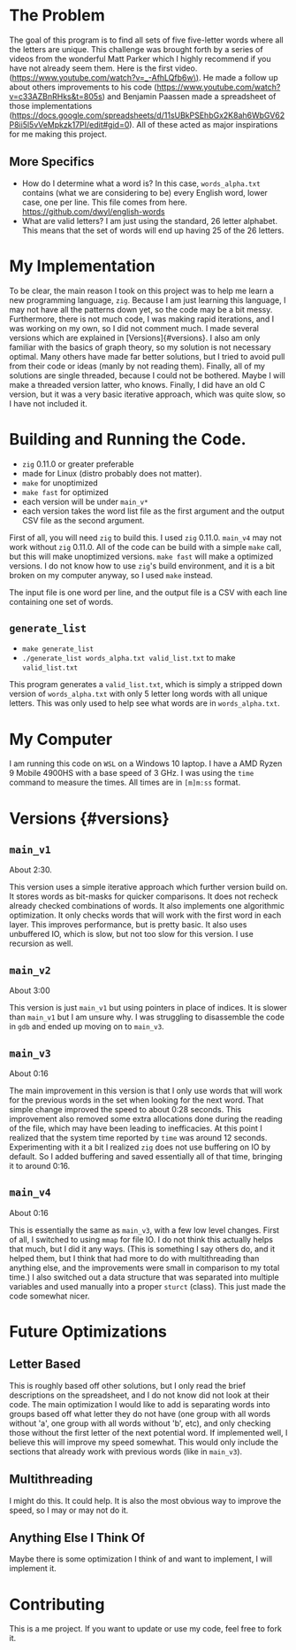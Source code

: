 # The Problem
The goal of this program is to find all sets of five five-letter words where all
the letters are unique. This challenge was brought forth by a series of videos from
the wonderful Matt Parker which I highly recommend if you have not already seem
them. Here is the first video. \(<https://www.youtube.com/watch?v=_-AfhLQfb6w\)>.
He made a follow up about others improvements to his code \(<https://www.youtube.com/watch?v=c33AZBnRHks&t=805s>\)
and Benjamin Paassen made a spreadsheet of those implementations
\(<https://docs.google.com/spreadsheets/d/11sUBkPSEhbGx2K8ah6WbGV62P8ii5l5vVeMpkzk17PI/edit#gid=0>\).
All of these acted as major inspirations for me making this project.

## More Specifics
- How do I determine what a word is? In this case, `words_alpha.txt` contains
(what we are considering to be) every English word, lower case, one per line.
This file comes from here. <https://github.com/dwyl/english-words>
- What are valid letters? I am just using the standard, 26 letter alphabet. This
means that the set of words will end up having 25 of the 26 letters.

# My Implementation
To be clear, the main reason I took on this project was to help me learn a new
programming language, `zig`. Because I am just learning this language, I may not
have all the patterns down yet, so the code may be a bit messy. Furthermore,
there is not much code, I was making rapid iterations, and I was working on my
own, so I did not comment much. I made several versions which are explained in
[Versions]{#versions}. I also am only familiar with the basics of graph theory,
so my solution is not necessary optimal. Many others have made far better
solutions, but I tried to avoid pull from their code or ideas (manly by not
reading them). Finally, all of my solutions are single threaded, because I could
not be bothered. Maybe I will make a threaded version latter, who knows. Finally,
I did have an old C version, but it was a very basic iterative approach,
which was quite slow, so I have not included it.

# Building and Running the Code.
- `zig` 0.11.0 or greater preferable
- made for Linux (distro probably does not matter).
- `make` for unoptimized
- `make fast` for optimized
- each version will be under `main_v*`
- each version takes the word list file as the first argument and the output
CSV file as the second argument.

First of all, you will need `zig` to build this. I used `zig` 0.11.0. `main_v4`
may not work without `zig` 0.11.0. All of the code can be build with a simple
`make` call, but this will make unoptimized versions. `make fast` will make a
optimized versions. I do not know how to use `zig`'s build environment, and it is
a bit broken on my computer anyway, so I used `make` instead.

The input file is one word per line, and the output file is a CSV with each line
containing one set of words.

## `generate_list`
- `make generate_list`
- `./generate_list words_alpha.txt valid_list.txt` to make `valid_list.txt`

This program generates a `valid_list.txt`, which is simply a stripped down
version of `words_alpha.txt` with only 5 letter long words with all unique
letters. This was only used to help see what words are in `words_alpha.txt`.

# My Computer
I am running this code on `WSL` on a Windows 10 laptop. I have a AMD Ryzen 9
Mobile 4900HS with a base speed of 3 GHz. I was using the `time` command to
measure the times. All times are in `[m]m:ss` format.

# Versions {#versions}
## `main_v1`
About 2:30.

This version uses a simple iterative approach which further version build on.
It stores words as bit-masks for quicker comparisons. It does not recheck
already checked combinations of words. It also implements one algorithmic
optimization. It only checks words that will work with the first word in each
layer. This improves performance, but is pretty basic. It also uses unbuffered
IO, which is slow, but not too slow for this version. I use recursion as well.

## `main_v2`
About 3:00

This version is just `main_v1` but using pointers in place of indices. It is
slower than `main_v1` but I am unsure why. I was struggling to disassemble the
code in `gdb` and ended up moving on to `main_v3`.

## `main_v3`
About 0:16

The main improvement in this version is that I only use words that will work
for the previous words in the set when looking for the next word. That simple
change improved the speed to about 0:28 seconds. This improvement also removed
some extra allocations done during the reading of the file, which may have been
leading to inefficacies. At this point I realized that the system time reported
by `time` was around 12 seconds. Experimenting with it a bit I realized `zig`
does not use buffering on IO by default. So I added buffering and saved
essentially all of that time, bringing it to around 0:16.

## `main_v4`
About 0:16

This is essentially the same as `main_v3`, with a few low level changes. First
of all, I switched to using `mmap` for file IO. I do not think this actually
helps that much, but I did it any ways. (This is something I say others do, and
it helped them, but I think that had more to do with multithreading than anything
else, and the improvements were small in comparison to my total time.) I also
switched out a data structure that was separated into multiple variables and
used manually into a proper `sturct` (class). This just made the code somewhat
nicer.

# Future Optimizations
## Letter Based
This is roughly based off other solutions, but I only read the brief descriptions
on the spreadsheet, and I do not know did not look at their code.
The main optimization I would like to add is separating words into groups based
off what letter they do not have (one group with all words without 'a',
one group with all words without 'b', etc), and only checking those without the
first letter of the next potential word. If implemented well, I believe this
will improve my speed somewhat. This would only include the sections that
already work with previous words (like in `main_v3`).

## Multithreading
I might do this. It could help. It is also the most obvious way to improve the
speed, so I may or may not do it.

## Anything Else I Think Of
Maybe there is some optimization I think of and want to implement, I will
implement it.


# Contributing
This is a me project. If you want to update or use my code, feel free to fork it.
